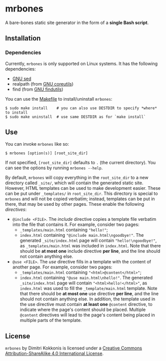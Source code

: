 # mrbones
A bare-bones static site generator in the form of a **single Bash script**.

## Installation
### Dependencies
Currently, `mrbones` is only supported on Linux systems. It has the following dependencies:
- [GNU sed](https://www.gnu.org/software/sed/)
- realpath (from [GNU coreutils](https://www.gnu.org/software/coreutils/))
- find (from [GNU findutils](https://www.gnu.org/software/findutils/))

You can use the [Makefile](./Makefile) to install/uninstall `mrbones`:
```console
$ sudo make install    # you can also use DESTDIR to specify *where* to install
$ sudo make uninstall  # use same DESTDIR as for `make install`
```

## Use
You can invoke `mrbones` like so:
```console
$ mrbones [option(s)] [root_site_dir]
```
If not specified, `[root_site_dir]` defaults to `.` (the current directory). You can see the
options by running `mrbones --help`.

By default, `mrbones` will copy everything in the `root_site_dir` to a new directory called
`_site/`, which will contain the generated static site. However, HTML templates can be used to make
development easier. These can be put under `_templates/` in `root_site_dir`. This directory is
special to `mrbones` and will not be copied verbatim; instead, templates can be put in there, that
may be used by other pages. These enable the following _directives_:
- `@include <FILE>`. The _include_ directive copies a template file verbatim into the file that
  contains it. For example, consider two pages:
  - `_templates/main.html` containing `"hello!"`;
  - `index.html` containing `"@include main.html\ngoodbye!"`.
  The generated `_site/index.html` page will contain `"hello!\ngoodbye!"`, as
  `_templates/main.html` was included in `index.html`. Note that there should be **at most one**
  include directive **per line**, and the line should not contain anything else.
- `@use <FILE>`. The _use_ directive fills in a template with the content of another page. For
  example, consider two pages:
  - `_templates/main.html` containing `"<html>@content</html>"`;
  - `index.html` containing `"@use main.html\nhello!"`.
  The generated `_site/index.html` page will contain `"<html>hello!</html>"`, as `index.html` was
  used to fill the `_template/main.html` template. Note that there should be **at most one** use
  directive **per line**, and the line should not contain anything else. In addition, the template
  used in the use directive must contain **at least one** `@content` directive, to indicate where
  the page's content should be placed. Multiple `@content` directives will lead to the page's
  content being placed in multiple parts of the template.

## License
`mrbones` by Dimitri Kokkonis is licensed under a [Creative Commons Attribution-ShareAlike 4.0
International License](https://creativecommons.org/licenses/by-sa/4.0/).
